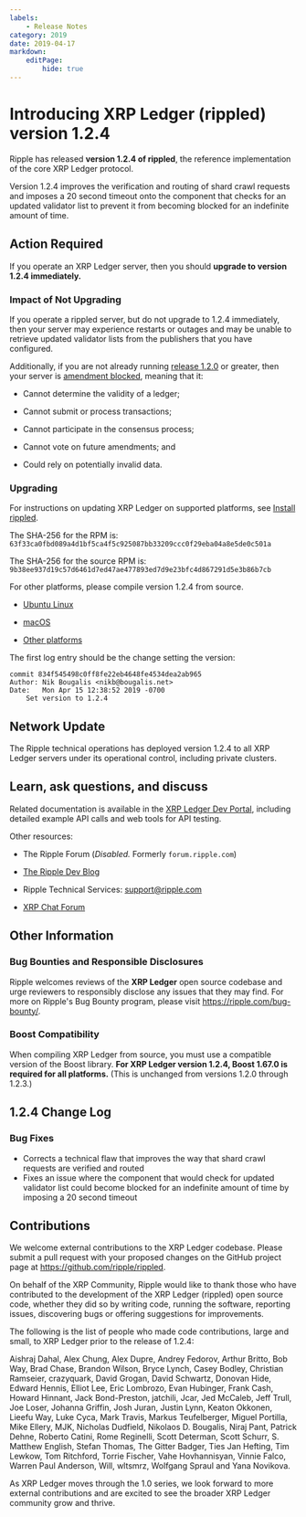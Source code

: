 ```yaml
---
labels:
    - Release Notes
category: 2019
date: 2019-04-17
markdown:
    editPage:
        hide: true
---
```

# Introducing XRP Ledger (rippled) version 1.2.4

Ripple has released **version 1.2.4 of rippled**, the reference implementation of the core XRP Ledger protocol.

Version 1.2.4 improves the verification and routing of shard crawl requests and imposes a 20 second timeout onto the component that checks for an updated validator list to prevent it from becoming blocked for an indefinite amount of time.

<!-- BREAK -->

## Action Required

If you operate an XRP Ledger server, then you should **upgrade to version 1.2.4 immediately.**

### Impact of Not Upgrading

If you operate a rippled server, but do not upgrade to 1.2.4 immediately, then your server may experience restarts or outages and may be unable to retrieve updated validator lists from the publishers that you have configured.

Additionally, if you are not already running [release 1.2.0](https://developers.ripple.com/blog/2019/rippled-1.2.0.html) or greater, then your server is [amendment blocked](https://developers.ripple.com/amendments.html#amendment-blocked), meaning that it:

* Cannot determine the validity of a ledger;

* Cannot submit or process transactions;

* Cannot participate in the consensus process;

* Cannot vote on future amendments; and

* Could rely on potentially invalid data.

### Upgrading

For instructions on updating XRP Ledger on supported platforms, see [Install rippled](https://developers.ripple.com/install-rippled.html).

The SHA-256 for the RPM is: `63f33ca0fbd089a4d1bf5ca4f5c925087bb33209ccc0f29eba04a8e5de0c501a`

The SHA-256 for the source RPM is: `9b38ee937d19c57d6461d7ed47ae477893ed7d9e23bfc4d867291d5e3b86b7cb`

For other platforms, please compile version 1.2.4 from source.

* [Ubuntu Linux](https://developers.ripple.com/build-run-rippled-ubuntu.html)

* [macOS](https://developers.ripple.com/build-run-rippled-macos.html)

* [Other platforms](https://github.com/ripple/rippled/tree/master/Builds)

The first log entry should be the change setting the version:

    commit 834f545498c0ff8fe22eb4648fe4534dea2ab965
    Author: Nik Bougalis <nikb@bougalis.net>
    Date:   Mon Apr 15 12:38:52 2019 -0700
        Set version to 1.2.4


## Network Update

The Ripple technical operations has deployed version 1.2.4 to all XRP Ledger servers under its operational control, including private clusters.


## Learn, ask questions, and discuss

Related documentation is available in the [XRP Ledger Dev Portal](https://developers.ripple.com/), including detailed example API calls and web tools for API testing.

Other resources:

* The Ripple Forum (_Disabled._ Formerly `forum.ripple.com`)

* [The Ripple Dev Blog](https://developers.ripple.com/blog/)

* Ripple Technical Services: <support@ripple.com>

* [XRP Chat Forum](http://www.xrpchat.com/)

## Other Information

### Bug Bounties and Responsible Disclosures

Ripple welcomes reviews of the **XRP Ledger** open source codebase and urge reviewers to responsibly disclose any issues that they may find. For more on Ripple's Bug Bounty program, please visit <https://ripple.com/bug-bounty/>.

### Boost Compatibility

When compiling XRP Ledger from source, you must use a compatible version of the Boost library. **For XRP Ledger version 1.2.4, Boost 1.67.0 is required for all platforms.** (This is unchanged from versions 1.2.0 through 1.2.3.)

## 1.2.4 Change Log

### Bug Fixes

- Corrects a technical flaw that improves the way that shard crawl requests are verified and routed
- Fixes an issue where the component that would check for updated validator list could become blocked for an indefinite amount of time by imposing a 20 second timeout


## Contributions

We welcome external contributions to the XRP Ledger codebase. Please submit a pull request with your proposed changes on the GitHub project page at <https://github.com/ripple/rippled>.

On behalf of the XRP Community, Ripple would like to thank those who have contributed to the development of the XRP Ledger (rippled) open source code, whether they did so by writing code, running the software, reporting issues, discovering bugs or offering suggestions for improvements.

The following is the list of people who made code contributions, large and small, to XRP Ledger prior to the release of 1.2.4:

Aishraj Dahal, Alex Chung, Alex Dupre, Andrey Fedorov, Arthur Britto, Bob Way, Brad Chase, Brandon Wilson, Bryce Lynch, Casey Bodley, Christian Ramseier, crazyquark, David Grogan, David Schwartz, Donovan Hide, Edward Hennis, Elliot Lee, Eric Lombrozo, Evan Hubinger, Frank Cash, Howard Hinnant, Jack Bond-Preston, jatchili, Jcar, Jed McCaleb, Jeff Trull, Joe Loser, Johanna Griffin, Josh Juran, Justin Lynn, Keaton Okkonen, Lieefu Way, Luke Cyca, Mark Travis, Markus Teufelberger, Miguel Portilla, Mike Ellery, MJK, Nicholas Dudfield, Nikolaos D. Bougalis, Niraj Pant, Patrick Dehne, Roberto Catini, Rome Reginelli, Scott Determan, Scott Schurr, S. Matthew English, Stefan Thomas, The Gitter Badger, Ties Jan Hefting, Tim Lewkow, Tom Ritchford, Torrie Fischer, Vahe Hovhannisyan, Vinnie Falco, Warren Paul Anderson, Will, wltsmrz, Wolfgang Spraul and Yana Novikova.

As XRP Ledger moves through the 1.0 series, we look forward to more external contributions and are excited to see the broader XRP Ledger community grow and thrive.
